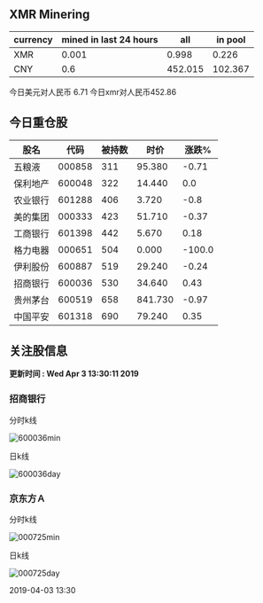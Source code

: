 ## XMR Minering

|currency|mined in last 24 hours|all|in pool|
|---|---|---|---|
|XMR|0.001|0.998|0.226|
|CNY|0.6|452.015|102.367|

今日美元对人民币 6.71	今日xmr对人民币452.86


## 今日重仓股 

|股名|代码|被持数|时价|涨跌%|
|---|---|---|---|---|
|五粮液|000858|311|95.380|-0.71|
|保利地产|600048|322|14.440|0.0|
|农业银行|601288|406|3.720|-0.8|
|美的集团|000333|423|51.710|-0.37|
|工商银行|601398|442|5.670|0.18|
|格力电器|000651|504|0.000|-100.0|
|伊利股份|600887|519|29.240|-0.24|
|招商银行|600036|530|34.640|0.43|
|贵州茅台|600519|658|841.730|-0.97|
|中国平安|601318|690|79.240|0.35|

## 关注股信息
**更新时间 : Wed Apr  3 13:30:11 2019**
### 招商银行 
分时k线

![600036min](http://image.sinajs.cn/newchart/min/n/sh600036.gif)

日k线

![600036day](http://image.sinajs.cn/newchart/daily/n/sh600036.gif)

### 京东方Ａ 
分时k线

![000725min](http://image.sinajs.cn/newchart/min/n/sz000725.gif)

日k线

![000725day](http://image.sinajs.cn/newchart/daily/n/sz000725.gif)

2019-04-03 13:30